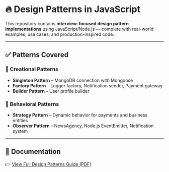 # 🔥 Design Patterns in JavaScript 

This repository contains **interview-focused design pattern implementations** using JavaScript/Node.js — complete with real-world examples, use cases, and production-inspired code.

---

## ✅ Patterns Covered

### 🎯 Creational Patterns
- **Singleton Pattern** – MongoDB connection with Mongoose
- **Factory Pattern** – Logger factory, Notification sender, Payment gateway
- **Builder Pattern** – User profile builder

### 🧠 Behavioral Patterns
- **Strategy Pattern** – Dynamic behavior for payments and business entities
- **Observer Pattern** – NewsAgency, Node.js EventEmitter, Notification system

---


## 📘 Documentation
👉 [View Full Design Patterns Guide (PDF)](./Design-Patterns-Guide.pdf)

